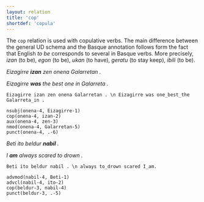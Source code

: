 ```yaml
---
layout: relation
title: 'cop'
shortdef: 'copula'
---
```


The `cop` relation is used with copulative verbs. The main difference between the general UD schema and the Basque annotation follows form the fact that English *to be* corresponds to several  in Basque verbs. More precisely, *izan* (to be), *egon* (to be), *ukan* (to have), *geratu* (to stay keep), *ibili* (to be).

*Eizagirre **izan** zen onena Galarretan .* 

*Eizagirre **was** the best one in Galarreta .*

~~~ sdparse
Eizagirre izan zen onena Galarretan . \n Eizagirre was one_best_the Galarreta_in . 

nsubj(onena-4, Eizagirre-1)
cop(onena-4, izan-2)
aux(onena-4, zen-3)
nmod(onena-4, Galarretan-5)
punct(onena-4, .-6)
~~~

*Beti ito beldur **nabil** .*

*I **am** always scared to drown .* 

~~~ sdparse
Beti ito beldur nabil . \n always to_drown scared I_am. 

advmod(nabil-4, Beti-1)
advcl(nabil-4, ito-2)
cop(beldur-3, nabil-4)
punct(beldur-3, .-5)
~~~
<!-- Interlanguage links updated Út zář 29 20:23:25 CEST 2020 -->
